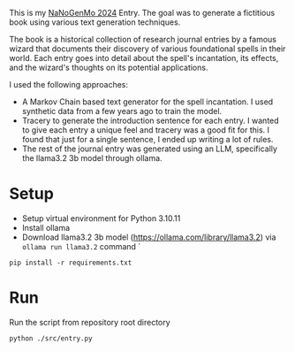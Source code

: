 This is my [NaNoGenMo 2024](https://github.com/NaNoGenMo/2024) Entry. The goal was to generate a fictitious book using various text generation techniques.

The book is a historical collection of research journal entries by a famous wizard that documents their discovery of various foundational spells in their world. Each entry goes into detail about the spell's incantation, its effects, and the wizard's thoughts on its potential applications.

I used the following approaches:
- A Markov Chain based text generator for the spell incantation. I used synthetic data from a few years ago to train the model.
- Tracery to generate the introduction sentence for each entry. I wanted to give each entry a unique feel and tracery was a good fit for this. I found that just for a single sentence, I ended up writing a lot of rules.
- The rest of the journal entry was generated using an LLM, specifically the llama3.2 3b model through ollama.

# Setup
- Setup virtual environment for Python 3.10.11
- Install ollama
- Download llama3.2 3b model (https://ollama.com/library/llama3.2) via `ollama run llama3.2` command
`
```
pip install -r requirements.txt
```

# Run
Run the script from repository root directory

```
python ./src/entry.py
```